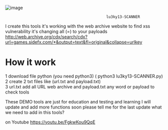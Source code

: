 ![image](https://user-images.githubusercontent.com/60549548/163124562-4acc1d97-0e0c-4f6e-ab1c-14f38c43401e.png)

                                                 lu3ky13-SCANNER
                                                 
I create this tools it's working with the web archive website to find xss vulnerability it's changing all (=) to your payloads <br>
http://web.archive.org/cdx/search/cdx?url=games.sidefx.com/*&output=text&fl=original&collapse=urlkey  

<h1> How it work </h1>

1 download file python (you need python3) ( python3 lu3ky13-SCANNER.py) <br>
2 create 2 txt files like (url.txt and payload.txt) <br>
3 url.txt add all URL web archive and payload.txt any word or payload to check tools <br>



These DEMO tools are just for education and testing and learning I will update and add more functions soon 
please tell me for the last update what we need to add in this tools? 

on Youtube https://youtu.be/FgkwKou9QqE
